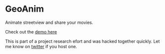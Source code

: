 # GeoAnim
Animate streetview and share your movies.

Check out the [demo here](https://fatpit.com/p/geoanim/) 

This is part of a project research efort and was hacked together quickly.
Let me know on [twitter](https://twitter.com/samim/) if you host one.

